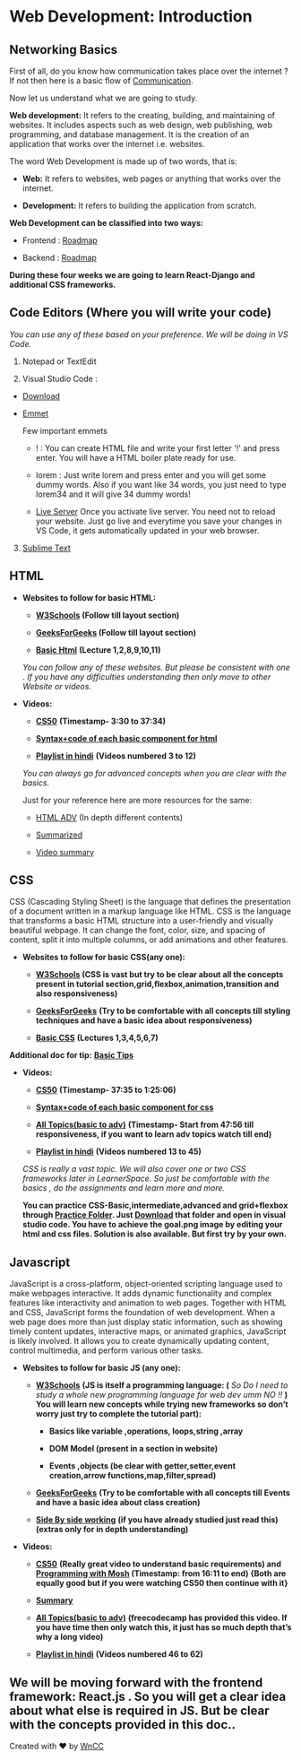 # Web Development: Introduction

## **Networking Basics**

First of all, do you know how communication takes place over the internet ? If not then here is a basic flow of [Communication](https://www.w3schools.com/whatis/whatis_http.asp).

Now let us understand what we are going to study.

**Web development:** It refers to the creating, building, and maintaining of websites. It includes aspects such as web design, web publishing, web programming, and database management. It is the creation of an application that works over the internet i.e. websites.

The word Web Development is made up of two words, that is:

- **Web:** It refers to websites, web pages or anything that works over the internet.

- **Development:** It refers to building the application from scratch.

**Web Development can be classified into two ways:**

- Frontend : [Roadmap](https://media.geeksforgeeks.org/wp-content/cdn-uploads/20220825163009/Front-End-Frameworks-and-Libraries1.png)

- Backend : [Roadmap](https://media.geeksforgeeks.org/wp-content/cdn-uploads/20210309162115/Backend-design-roadmap.jpeg)

**During these four weeks we are going to learn React-Django and additional CSS frameworks.**

## **Code Editors (Where you will write your code)**

*You can use any of these based on your preference. We will be doing in VS Code.*

1. Notepad or TextEdit

2. Visual Studio Code :

- [Download](https://code.visualstudio.com/)

- [Emmet \
](https://code.visualstudio.com/docs/editor/emmet)

    Few important emmets

    - ! : You can create HTML file and write your first letter '!' and press enter. You will have a HTML boiler plate ready for use.

    - lorem : Just write lorem and press enter and you will get some dummy words. Also if you want like 34 words, you just need to type lorem34 and it will give 34 dummy words!

    - [Live Server](https://marketplace.visualstudio.com/items?itemName=ritwickdey.LiveServer) Once you activate live server. You need not to reload your website. Just go live and everytime you save your changes in VS Code, it gets automatically updated in your web browser.

3.  [Sublime Text](http://www.sublimetext.com/) 

## **HTML**

- **Websites to follow for basic HTML:**

    - **[W3Schools](https://www.w3schools.com/whatis/whatis_html.asp) (Follow till layout section)**

    - **[GeeksForGeeks](https://www.geeksforgeeks.org/html-basics/?ref=lbp)  (Follow till layout section)**

    - **[Basic Html](https://learn.shayhowe.com/html-css/building-your-first-web-page/)** **(Lecture 1,2,8,9,10,11)**

  *You can follow any of these websites. But please be consistent with one . If you have any difficulties understanding then only move to other
Website or videos.*

- **Videos:**

    - **[CS50](https://youtu.be/zFZrkCIc2Oc?feature=shared)** **(Timestamp- 3:30 to 37:34)**

    - **[Syntax+code of each basic component for html](https://youtu.be/HD13eq_Pmp8?feature=shared)**

    - **[Playlist in hindi](https://youtube.com/playlist?list=PLu0W_9lII9agiCUZYRsvtGTXdxkzPyItg&feature=shared)** **(Videos numbered 3 to 12)**

  *You can always go for advanced concepts when you are clear with the basics.* 

  Just for your reference here are more resources for the same:

    - [HTML ADV](https://htmldog.com/guides/html/advanced/) (In depth different contents)

    - [Summarized](https://runestone.academy/ns/books/published/webfundamentals/HTML/advanced.html)

    - [Video summary](https://youtu.be/GE2qnXC8UMg?feature=shared)

## **CSS**

CSS (Cascading Styling Sheet) is the language that defines the presentation of a document written in a markup language like HTML. CSS is the language that transforms a basic HTML structure into a user-friendly and visually beautiful webpage. It can change the font, color, size, and spacing of content, split it into multiple columns, or add animations and other features.

- **Websites to follow for basic CSS(any one):**

    - **[W3Schools](https://www.w3schools.com/css/default.asp) (CSS is vast but try to be clear about all the concepts present in tutorial section,grid,flexbox,animation,transition and also responsiveness)**

    - **[GeeksForGeeks](https://www.geeksforgeeks.org/css-tutorial/?ref=dhm)** **(Try to be comfortable with all concepts till styling techniques and have a basic idea about responsiveness)**

    - **[Basic CSS](https://learn.shayhowe.com/html-css/getting-to-know-css/)** **(Lectures 1,3,4,5,6,7)**
      
**Additional doc for tip:** **[Basic Tips](https://www.hongkiat.com/blog/20-useful-css-tips-for-beginners/)**

- **Videos:**

    - **[CS50](https://youtu.be/zFZrkCIc2Oc?feature=shared)** **(Timestamp- 37:35 to 1:25:06)**

    - **[Syntax+code of each basic component for css](https://youtu.be/wRNinF7YQqQ?feature=shared)**

    - **[All Topics(basic to adv)](https://youtu.be/XhqEuyWjbdo?feature=shared)** **(Timestamp- Start from 47:56 till responsiveness, if you want to learn adv topics watch till end)**

    - **[Playlist in hindi](https://youtube.com/playlist?list=PLu0W_9lII9agiCUZYRsvtGTXdxkzPyItg&feature=shared)** **(Videos numbered 13 to 45)**

  *CSS is really a vast topic. We will also cover one or two CSS frameworks later in LearnerSpace. So just be comfortable with the basics , do the 
  assignments and learn more and more.*

  **You can practice CSS-Basic,intermediate,advanced and grid+flexbox through [Practice Folder](./Practice). Just [Download](./README.md) that folder and open in visual studio code. You have to achieve the goal.png image by editing your html and css files. Solution is also available. But first try by your own.**


## **Javascript**

JavaScript is a cross-platform, object-oriented scripting language used to make webpages interactive. It adds dynamic functionality and complex features like interactivity and animation to web pages. Together with HTML and CSS, JavaScript forms the foundation of web development. When a web page does more than just display static information, such as showing timely content updates, interactive maps, or animated graphics, JavaScript is likely involved. It allows you to create dynamically updating content, control multimedia, and perform various other tasks.

- **Websites to follow for basic JS (any one):**

    - **[W3Schools](https://www.w3schools.com/js/js_intro.asp)** **(JS is itself a programming language: (** *So Do I need to study a whole new programming language for web dev umm NO !!* **) You will learn new concepts while trying new frameworks so don’t worry just try to complete the tutorial part):**

        - **Basics like variable ,operations, loops,string ,array**

        - **DOM Model (present in a section in website)**

        - **Events ,objects (be clear with getter,setter,event creation,arrow functions,map,filter,spread)**

    - **[GeeksForGeeks](https://www.geeksforgeeks.org/javascript/?ref=dhm)** **(Try to be comfortable with all concepts till Events and have a basic idea about class creation)**

    - **[Side By side working](https://developer.mozilla.org/en-US/docs/Learn/Getting_started_with_the_web/JavaScript_basics)** **(if you have already studied just read this)(extras only for in depth understanding)**

- **Videos:**

    - **[CS50](https://youtu.be/x5trGVMKTdY?feature=shared)** **(Really great video to understand basic requirements) and [Programming with Mosh](https://youtu.be/W6NZfCO5SIk?feature=shared)  (Timestamp: from 16:11 to end) {Both are equally good but if you were watching CS50 then continue with it}**

    - **[Summary](https://youtu.be/lkIFF4maKMU?feature=shared)**

    - **[All Topics(basic to adv)](https://youtu.be/PkZNo7MFNFg?feature=shared)** **(freecodecamp has provided this video. If you have time then only watch this, it just has so much depth that’s why a long video)**

    - **[Playlist in hindi](https://youtube.com/playlist?list=PLu0W_9lII9agiCUZYRsvtGTXdxkzPyItg&feature=shared)** **(Videos numbered 46 to 62)**

## **We will be moving forward with the frontend framework: React.js . So you will get a clear idea about what else is required in JS. But be clear with the concepts provided in this doc..**

Created with ❤️ by [WnCC](https://itc.gymkhana.iitb.ac.in/wncc/)
